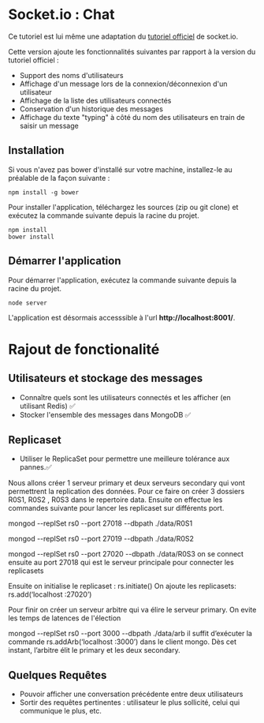 # Socket.io : Chat

Ce tutoriel est lui même une adaptation du [tutoriel officiel](http://socket.io/get-started/chat/) de socket.io.

Cette version ajoute les fonctionnalités suivantes par rapport à la version du tutoriel officiel :

* Support des noms d'utilisateurs
* Affichage d'un message lors de la connexion/déconnexion d'un utilisateur
* Affichage de la liste des utilisateurs connectés
* Conservation d'un historique des messages
* Affichage du texte "typing" à côté du nom des utilisateurs en train de saisir un message


## Installation

Si vous n'avez pas bower d'installé sur votre machine, installez-le au préalable de la façon suivante :
```
npm install -g bower
```

Pour installer l'application, téléchargez les sources (zip ou git clone) et exécutez la commande suivante depuis la racine du projet.
```
npm install
bower install
```

## Démarrer l'application

Pour démarrer l'application, exécutez la commande suivante depuis la racine du projet.
```
node server
```

L'application est désormais accesssible à l'url **http://localhost:8001/**.

# Rajout de fonctionalité
## Utilisateurs et stockage des messages
* Connaître quels sont les utilisateurs connectés et les afficher (en utilisant Redis) :white_check_mark:
* Stocker l'ensemble des messages dans MongoDB :white_check_mark:
## Replicaset
* Utiliser le ReplicaSet pour permettre une meilleure tolérance aux pannes.:white_check_mark:

Nous allons créer 1 serveur primary et deux serveurs secondary qui vont permettrent la replication des données.
Pour ce faire on créer 3 dossiers R0S1, R0S2 , R0S3 dans le repertoire data.
Ensuite on effectue les commandes suivante pour lancer les replicaset sur différents port.

mongod --replSet rs0 --port 27018 --dbpath ./data/R0S1

mongod --replSet rs0 --port 27019 --dbpath ./data/R0S2

mongod --replSet rs0 --port 27020 --dbpath ./data/R0S3
on se connect ensuite au port 27018 qui est le serveur principale pour connecter les replicasets

Ensuite on initialise le replicaset : rs.initiate()
On ajoute les replicasets: rs.add(‘localhost :27020’)

Pour finir on créer un serveur arbitre qui va élire le serveur primary. On evite les temps de latences de l'élection

mongod --replSet rs0 --port 3000 --dbpath ./data/arb
il suffit d’exécuter la commande rs.addArb(‘localhost :3000’) dans le client mongo. Dès cet instant, l’arbitre élit le primary et les deux secondary.

## Quelques Requêtes
* Pouvoir afficher une conversation précédente entre deux utilisateurs
* Sortir des requêtes pertinentes : utilisateur le plus sollicité, celui qui communique le plus, etc.
